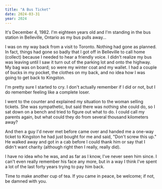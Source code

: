 ```yaml
---
title: "A Bus Ticket"
date: 2024-03-31
year: 2024
---
```


It's December 4, 1982.
I'm eighteen years old
and I'm standing in the bus station in Belleville, Ontario
as my bus pulls away…

I was on my way back from a visit to Toronto.
Nothing had gone as planned.
In fact,
things had gone so badly that I got off in Belleville to call home (collect)
because I needed to hear a friendly voice.
I didn't realize my bus was leaving until I saw it turn out of the parking lot
and onto the highway.
My bag was on board;
so were my winter coat and my wallet.
I had a couple of bucks in my pocket,
the clothes on my back,
and no idea how I was going to get back to Kingston.

I'm pretty sure I started to cry.
I don't actually remember if I did or not,
but I do remember feeling like a complete loser.

I went to the counter and explained my situation to the woman selling tickets.
She was sympathetic,
but said there was nothing she could do,
so I sat down on a bench and tried to figure out what to do.
I could call my parents again,
but what could they do from several thousand kilometers away?

And then a guy I'd never met before
came over and handed me a one-way ticket to Kingston he had just bought for me
and said, "Don't screw this up."
He walked away and got in a cab before I could thank him or say that I didn't want charity
(although right then I really, really did).

I have no idea who he was,
and as far as I know,
I've never seen him since.
I can't even really remember his face any more,
but in a way I think I've spent a lot of the last forty years trying to pay him back.

Time to make another cup of tea.
If you came in peace, be welcome;
if not, be damned with you.

